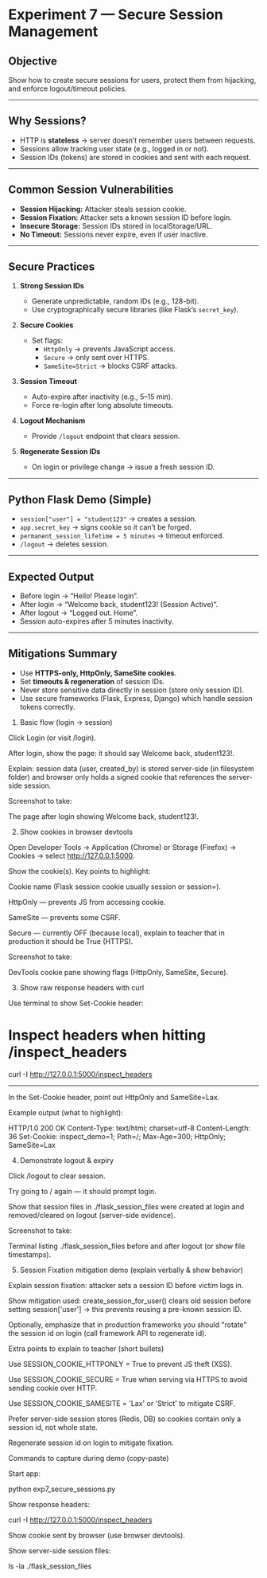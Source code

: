 # Experiment 7 — Secure Session Management

## Objective

Show how to create secure sessions for users, protect them from hijacking, and enforce logout/timeout policies.

---

## Why Sessions?

- HTTP is **stateless** → server doesn’t remember users between requests.
- Sessions allow tracking user state (e.g., logged in or not).
- Session IDs (tokens) are stored in cookies and sent with each request.

---

## Common Session Vulnerabilities

- **Session Hijacking:** Attacker steals session cookie.
- **Session Fixation:** Attacker sets a known session ID before login.
- **Insecure Storage:** Session IDs stored in localStorage/URL.
- **No Timeout:** Sessions never expire, even if user inactive.

---

## Secure Practices

1. **Strong Session IDs**

   - Generate unpredictable, random IDs (e.g., 128-bit).
   - Use cryptographically secure libraries (like Flask’s `secret_key`).

2. **Secure Cookies**

   - Set flags:
     - `HttpOnly` → prevents JavaScript access.
     - `Secure` → only sent over HTTPS.
     - `SameSite=Strict` → blocks CSRF attacks.

3. **Session Timeout**

   - Auto-expire after inactivity (e.g., 5–15 min).
   - Force re-login after long absolute timeouts.

4. **Logout Mechanism**

   - Provide `/logout` endpoint that clears session.

5. **Regenerate Session IDs**
   - On login or privilege change → issue a fresh session ID.

---

## Python Flask Demo (Simple)

- `session["user"] = "student123"` → creates a session.
- `app.secret_key` → signs cookie so it can’t be forged.
- `permanent_session_lifetime = 5 minutes` → timeout enforced.
- `/logout` → deletes session.

---

## Expected Output

- Before login → “Hello! Please login”.
- After login → “Welcome back, student123! (Session Active)”.
- After logout → “Logged out. Home”.
- Session auto-expires after 5 minutes inactivity.

---

## Mitigations Summary

- Use **HTTPS-only, HttpOnly, SameSite cookies**.
- Set **timeouts & regeneration** of session IDs.
- Never store sensitive data directly in session (store only session ID).
- Use secure frameworks (Flask, Express, Django) which handle session tokens correctly.

1. Basic flow (login → session)

Click Login (or visit /login).

After login, show the page: it should say Welcome back, student123!.

Explain: session data (user, created_by) is stored server-side (in filesystem folder) and browser only holds a signed cookie that references the server-side session.

Screenshot to take:

The page after login showing Welcome back, student123!.

2. Show cookies in browser devtools

Open Developer Tools → Application (Chrome) or Storage (Firefox) → Cookies → select http://127.0.0.1:5000.

Show the cookie(s). Key points to highlight:

Cookie name (Flask session cookie usually session or session=<value>).

HttpOnly — prevents JS from accessing cookie.

SameSite — prevents some CSRF.

Secure — currently OFF (because local), explain to teacher that in production it should be True (HTTPS).

Screenshot to take:

DevTools cookie pane showing flags (HttpOnly, SameSite, Secure).

3. Show raw response headers with curl

Use terminal to show Set-Cookie header:

# Inspect headers when hitting /inspect_headers

curl -I http://127.0.0.1:5000/inspect_headers

---

In the Set-Cookie header, point out HttpOnly and SameSite=Lax.

Example output (what to highlight):

HTTP/1.0 200 OK
Content-Type: text/html; charset=utf-8
Content-Length: 36
Set-Cookie: inspect_demo=1; Path=/; Max-Age=300; HttpOnly; SameSite=Lax

4. Demonstrate logout & expiry

Click /logout to clear session.

Try going to / again — it should prompt login.

Show that session files in ./flask_session_files were created at login and removed/cleared on logout (server-side evidence).

Screenshot to take:

Terminal listing ./flask_session_files before and after logout (or show file timestamps).

5. Session Fixation mitigation demo (explain verbally & show behavior)

Explain session fixation: attacker sets a session ID before victim logs in.

Show mitigation used: create_session_for_user() clears old session before setting session['user'] → this prevents reusing a pre-known session ID.

Optionally, emphasize that in production frameworks you should "rotate" the session id on login (call framework API to regenerate id).

Extra points to explain to teacher (short bullets)

Use SESSION_COOKIE_HTTPONLY = True to prevent JS theft (XSS).

Use SESSION_COOKIE_SECURE = True when serving via HTTPS to avoid sending cookie over HTTP.

Use SESSION_COOKIE_SAMESITE = 'Lax' or 'Strict' to mitigate CSRF.

Prefer server-side session stores (Redis, DB) so cookies contain only a session id, not whole state.

Regenerate session id on login to mitigate fixation.

Commands to capture during demo (copy-paste)

Start app:

python exp7_secure_sessions.py

Show response headers:

curl -I http://127.0.0.1:5000/inspect_headers

Show cookie sent by browser (use browser devtools).

Show server-side session files:

ls -la ./flask_session_files
